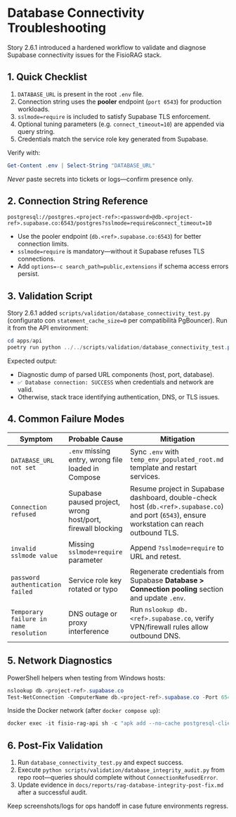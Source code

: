 # Database Connectivity Troubleshooting

Story 2.6.1 introduced a hardened workflow to validate and diagnose Supabase connectivity issues for the FisioRAG stack.

## 1. Quick Checklist

1. `DATABASE_URL` is present in the root `.env` file.
2. Connection string uses the **pooler** endpoint (`port 6543`) for production workloads.
3. `sslmode=require` is included to satisfy Supabase TLS enforcement.
4. Optional tuning parameters (e.g. `connect_timeout=10`) are appended via query string.
5. Credentials match the service role key generated from Supabase.

Verify with:

```powershell
Get-Content .env | Select-String "DATABASE_URL"
```

_Never_ paste secrets into tickets or logs—confirm presence only.

## 2. Connection String Reference

```
postgresql://postgres.<project-ref>:<password>@db.<project-ref>.supabase.co:6543/postgres?sslmode=require&connect_timeout=10
```

- Use the pooler endpoint (`db.<ref>.supabase.co:6543`) for better connection limits.
- `sslmode=require` is mandatory—without it Supabase refuses TLS connections.
- Add `options=-c search_path=public,extensions` if schema access errors persist.

## 3. Validation Script

Story 2.6.1 added `scripts/validation/database_connectivity_test.py` (configurato con `statement_cache_size=0` per compatibilità PgBouncer). Run it from the API environment:

```powershell
cd apps/api
poetry run python ../../scripts/validation/database_connectivity_test.py
```

Expected output:

- Diagnostic dump of parsed URL components (host, port, database).
- `✅ Database connection: SUCCESS` when credentials and network are valid.
- Otherwise, stack trace identifying authentication, DNS, or TLS issues.

## 4. Common Failure Modes

| Symptom | Probable Cause | Mitigation |
| --- | --- | --- |
| `DATABASE_URL not set` | `.env` missing entry, wrong file loaded in Compose | Sync `.env` with `temp_env_populated_root.md` template and restart services. |
| `Connection refused` | Supabase paused project, wrong host/port, firewall blocking | Resume project in Supabase dashboard, double-check host (`db.<ref>.supabase.co`) and port (`6543`), ensure workstation can reach outbound TLS. |
| `invalid sslmode value` | Missing `sslmode=require` parameter | Append `?sslmode=require` to URL and retest. |
| `password authentication failed` | Service role key rotated or typo | Regenerate credentials from Supabase **Database > Connection pooling** section and update `.env`. |
| `Temporary failure in name resolution` | DNS outage or proxy interference | Run `nslookup db.<ref>.supabase.co`, verify VPN/firewall rules allow outbound DNS. |

## 5. Network Diagnostics

PowerShell helpers when testing from Windows hosts:

```powershell
nslookup db.<project-ref>.supabase.co
Test-NetConnection -ComputerName db.<project-ref>.supabase.co -Port 6543
```

Inside the Docker network (after `docker compose up`):

```powershell
docker exec -it fisio-rag-api sh -c "apk add --no-cache postgresql-client && psql \"$DATABASE_URL\" -c 'SELECT 1;'"
```

## 6. Post-Fix Validation

1. Run `database_connectivity_test.py` and expect success.
2. Execute `python scripts/validation/database_integrity_audit.py` from repo root—queries should complete without `ConnectionRefusedError`.
3. Update evidence in `docs/reports/rag-database-integrity-post-fix.md` after a successful audit.

Keep screenshots/logs for ops handoff in case future environments regress.
